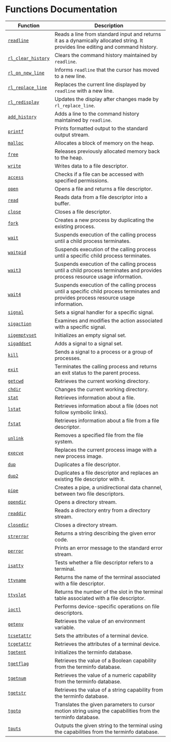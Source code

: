 # Functions Documentation

| Function             | Description                                                                                                                          |
|----------------------|--------------------------------------------------------------------------------------------------------------------------------------|
| [`readline`](https://linux.die.net/man/3/readline)           | Reads a line from standard input and returns it as a dynamically allocated string. It provides line editing and command history.      |
| [`rl_clear_history`](https://linux.die.net/man/3/readline)   | Clears the command history maintained by `readline`.                                                                                 |
| [`rl_on_new_line`](https://linux.die.net/man/3/readline)     | Informs `readline` that the cursor has moved to a new line.                                                                          |
| [`rl_replace_line`](https://linux.die.net/man/3/readline)    | Replaces the current line displayed by `readline` with a new line.                                                                  |
| [`rl_redisplay`](https://linux.die.net/man/3/readline)       | Updates the display after changes made by `rl_replace_line`.                                                                         |
| [`add_history`](https://linux.die.net/man/3/readline)        | Adds a line to the command history maintained by `readline`.                                                                         |
| [`printf`](https://linux.die.net/man/3/printf)             | Prints formatted output to the standard output stream.                                                                               |
| [`malloc`](https://linux.die.net/man/3/malloc)             | Allocates a block of memory on the heap.                                                                                             |
| [`free`](https://linux.die.net/man/3/free)               | Releases previously allocated memory back to the heap.                                                                               |
| [`write`](https://linux.die.net/man/3/write)              | Writes data to a file descriptor.                                                                                                    |
| [`access`](https://linux.die.net/man/2/access)             | Checks if a file can be accessed with specified permissions.                                                                         |
| [`open`](https://linux.die.net/man/3/open)               | Opens a file and returns a file descriptor.                                                                                          |
| [`read`](https://linux.die.net/man/3/read)               | Reads data from a file descriptor into a buffer.                                                                                     |
| [`close`](https://linux.die.net/man/2/close)              | Closes a file descriptor.                                                                                                            |
| [`fork`](https://linux.die.net/man/2/fork)               | Creates a new process by duplicating the existing process.                                                                           |
| [`wait`](https://linux.die.net/man/2/wait)               | Suspends execution of the calling process until a child process terminates.                                                          |
| [`waitpid`](https://linux.die.net/man/2/wait)            | Suspends execution of the calling process until a specific child process terminates.                                                 |
| [`wait3`](https://linux.die.net/man/2/wait3)              | Suspends execution of the calling process until a child process terminates and provides process resource usage information.           |
| [`wait4`](https://linux.die.net/man/2/wait3)              | Suspends execution of the calling process until a specific child process terminates and provides process resource usage information.  |
| [`signal`](https://linux.die.net/man/2/signal)             | Sets a signal handler for a specific signal.                                                                                         |
| [`sigaction`](https://linux.die.net/man/2/sigaction)          | Examines and modifies the action associated with a specific signal.                                                                  |
| [`sigemptyset`](https://linux.die.net/man/3/sigemptyset)        | Initializes an empty signal set.                                                                                                    |
| [`sigaddset`](https://linux.die.net/man/3/sigaddset)          | Adds a signal to a signal set.                                                                                                       |
| [`kill`](https://linux.die.net/man/1/kill)               | Sends a signal to a process or a group of processes.                                                                                  |
| [`exit`](https://linux.die.net/man/3/exit)               | Terminates the calling process and returns an exit status to the parent process.                                                    |
| [`getcwd`](https://linux.die.net/man/3/getcwd)             | Retrieves the current working directory.                                                                                             |
| [`chdir`](https://linux.die.net/man/3/chdir)              | Changes the current working directory.                                                                                               |
| [`stat`](https://linux.die.net/man/2/stat)               | Retrieves information about a file.                                                                                                 |
| [`lstat`](https://linux.die.net/man/2/lstat)              | Retrieves information about a file (does not follow symbolic links).                                                                 |
| [`fstat`](https://linux.die.net/man/2/fstat)              | Retrieves information about a file from a file descriptor.                                                                           |
| [`unlink`](https://linux.die.net/man/2/unlink)             | Removes a specified file from the file system.                                                                                       |
| [`execve`](https://linux.die.net/man/2/execve)             | Replaces the current process image with a new process image.                                                                         |
| [`dup`](https://linux.die.net/man/3/dup)                | Duplicates a file descriptor.                                                                                                        |
| [`dup2`](https://linux.die.net/man/2/dup2)               | Duplicates a file descriptor and replaces an existing file descriptor with it.                                                      |
| [`pipe`](https://linux.die.net/man/2/pipe)               | Creates a pipe, a unidirectional data channel, between two file descriptors.                                                        |
| [`opendir`](https://linux.die.net/man/3/opendir)            | Opens a directory stream.                                                                                                            |
| [`readdir`](https://linux.die.net/man/3/readdir)            | Reads a directory entry from a directory stream.                                                                                     |
| [`closedir`](https://linux.die.net/man/3/closedir)           | Closes a directory stream.                                                                                                           |
| [`strerror`](https://linux.die.net/man/3/strerror)           | Returns a string describing the given error code.                                                                                    |
| [`perror`](https://linux.die.net/man/3/perror)             | Prints an error message to the standard error stream.                                                                                |
| [`isatty`](https://linux.die.net/man/3/isattyn)             | Tests whether a file descriptor refers to a terminal.                                                                                |
| [`ttyname`](https://linux.die.net/man/3/ttyname)            | Returns the name of the terminal associated with a file descriptor.                                                                  |
| [`ttyslot`](https://linux.die.net/man/3/ttyslot)            | Returns the number of the slot in the terminal table associated with a file descriptor.                                              |
| [`ioctl`](https://linux.die.net/man/2/ioctl)              | Performs device-specific operations on file descriptors.                                                                             |
| [`getenv`](https://linux.die.net/man/3/getenv)             | Retrieves the value of an environment variable.                                                                                      |
| [`tcsetattr`](https://linux.die.net/man/3/tcsetattr)          | Sets the attributes of a terminal device.                                                                                            |
| [`tcgetattr`](https://linux.die.net/man/3/tcgetattr)          | Retrieves the attributes of a terminal device.                                                                                       |
| [`tgetent`](https://linux.die.net/man/3/tgetent)            | Initializes the terminfo database.                                                                                                   |
| [`tgetflag`](https://linux.die.net/man/3/tgetflag)           | Retrieves the value of a Boolean capability from the terminfo database.                                                              |
| [`tgetnum`](https://linux.die.net/man/3/tgetnum)            | Retrieves the value of a numeric capability from the terminfo database.                                                              |
| [`tgetstr`](https://linux.die.net/man/3/tgetstr)            | Retrieves the value of a string capability from the terminfo database.                                                               |
| [`tgoto`](https://linux.die.net/man/3/tgoto)              | Translates the given parameters to cursor motion string using the capabilities from the terminfo database.                          |
| [`tputs`](https://linux.die.net/man/3/tputs)              | Outputs the given string to the terminal using the capabilities from the terminfo database.                                          |
